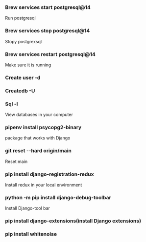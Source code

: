 ### Brew services start postgresql@14
Run postgresql

### Brew services stop postgresql@14
Stopy postgrexsql

### Brew services restart postgresql@14
Make sure it is running

### Create user -d <username>

### Createdb -U <username> <dbname>

### Sql -l
View databases in your computer

###  pipenv install psycopg2-binary
package that works with Django

### git reset --hard origin/main
Reset main

### pip install django-registration-redux
Install redux in your local environment

### python -m pip install django-debug-toolbar
Install Django-tool bar

### pip install django-extensions(install Django extensions)

### pip install whitenoise